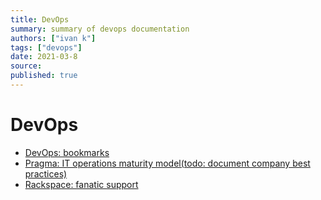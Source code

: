 ```yaml
---
title: DevOps
summary: summary of devops documentation
authors: ["ivan k"]
tags: ["devops"]
date: 2021-03-8
source:
published: true
---
```


# DevOps

- [DevOps: bookmarks](http://www.devopsbookmarks.com)
- [Pragma: IT operations maturity model(todo: document company best practices)](http://code.praqma.com/ops-maturity/)
- [Rackspace: fanatic support ](https://www.rackspace.com/en-gb/resources?region%5B113%5D=113&content_type%5Bwhite_paper%5D=white_paper)
